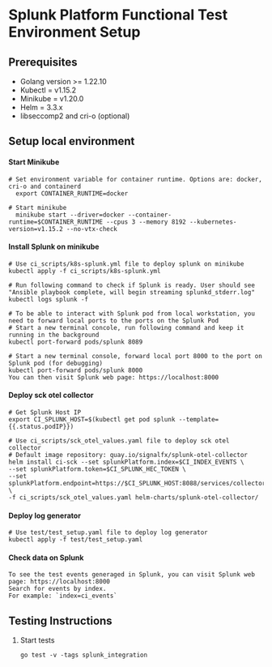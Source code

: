 # Splunk Platform Functional Test Environment Setup

## Prerequisites
* Golang version >= 1.22.10
* Kubectl = v1.15.2
* Minikube = v1.20.0
* Helm = 3.3.x
* libseccomp2 and cri-o (optional)

## Setup local environment

#### Start Minikube
    # Set environment variable for container runtime. Options are: docker, cri-o and containerd
      export CONTAINER_RUNTIME=docker

    # Start minikube
      minikube start --driver=docker --container-runtime=$CONTAINER_RUNTIME --cpus 3 --memory 8192 --kubernetes-version=v1.15.2 --no-vtx-check

#### Install Splunk on minikube
    # Use ci_scripts/k8s-splunk.yml file to deploy splunk on minikube
    kubectl apply -f ci_scripts/k8s-splunk.yml

    # Run following command to check if Splunk is ready. User should see "Ansible playbook complete, will begin streaming splunkd_stderr.log"
    kubectl logs splunk -f

    # To be able to interact with Splunk pod from local workstation, you need to forward local ports to the ports on the Splunk Pod
    # Start a new terminal concole, run following command and keep it running in the background
    kubectl port-forward pods/splunk 8089

    # Start a new terminal console, forward local port 8000 to the port on Splunk pod (for debugging)
    kubectl port-forward pods/splunk 8000
    You can then visit Splunk web page: https://localhost:8000

#### Deploy sck otel collector
    # Get Splunk Host IP
    export CI_SPLUNK_HOST=$(kubectl get pod splunk --template={{.status.podIP}})

    # Use ci_scripts/sck_otel_values.yaml file to deploy sck otel collector
    # Default image repository: quay.io/signalfx/splunk-otel-collector
    helm install ci-sck --set splunkPlatform.index=$CI_INDEX_EVENTS \
    --set splunkPlatform.token=$CI_SPLUNK_HEC_TOKEN \
    --set splunkPlatform.endpoint=https://$CI_SPLUNK_HOST:8088/services/collector \
    -f ci_scripts/sck_otel_values.yaml helm-charts/splunk-otel-collector/

#### Deploy log generator
    # Use test/test_setup.yaml file to deploy log generator
    kubectl apply -f test/test_setup.yaml

#### Check data on Splunk
    To see the test events generaged in Splunk, you can visit Splunk web page: https://localhost:8000
    Search for events by index.
    For example: `index=ci_events`

## Testing Instructions
1. Start tests
    ```
    go test -v -tags splunk_integration
    ```

